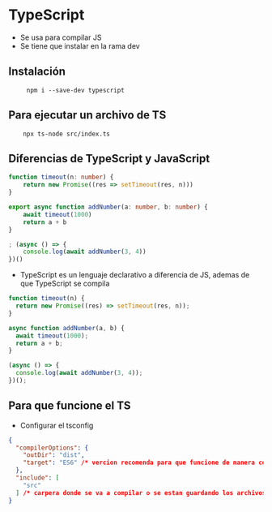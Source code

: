 # TypeScript

- Se usa para compilar JS
- Se tiene que instalar en la rama dev

## Instalación

```node
     npm i --save-dev typescript
```

## Para ejecutar un archivo de TS

```node
    npx ts-node src/index.ts
```

## Diferencias de TypeScript y JavaScript

```TypeScript
function timeout(n: number) {
    return new Promise((res => setTimeout(res, n)))
}

export async function addNumber(a: number, b: number) {
    await timeout(1000)
    return a + b
}

; (async () => {
    console.log(await addNumber(3, 4))
})()
```

- TypeScript es un lenguaje declarativo a diferencia de JS, ademas de que TypeScript se compila

```js
function timeout(n) {
  return new Promise((res) => setTimeout(res, n));
}

async function addNumber(a, b) {
  await timeout(1000);
  return a + b;
}

(async () => {
  console.log(await addNumber(3, 4));
})();
```

## Para que funcione el TS

- Configurar el tsconfig

```json
{
  "compilerOptions": {
    "outDir": "dist",
    "target": "ES6" /* vercion recomenda para que funcione de manera correcta */
  },
  "include": [
    "src"
  ] /* carpera donde se va a compilar o se estan guardando los archivos de ts */
}
```
